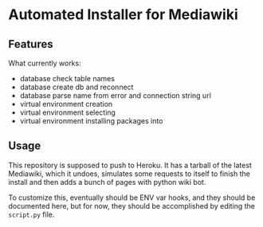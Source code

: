 # Automated Installer for Mediawiki

## Features

What currently works:

* database check table names
* database create db and reconnect
* database parse name from error and connection string url
* virtual environment creation
* virtual environment selecting
* virtual environment installing packages into

## Usage

This repository is supposed to push to Heroku. It has a tarball of the latest
Mediawiki, which it undoes, simulates some requests to itself to finish the
install and then adds a bunch of pages with python wiki bot.

To customize this, eventually should be ENV var hooks, and they should be
documented here, but for now, they should be accomplished by editing the
`script.py` file. 
